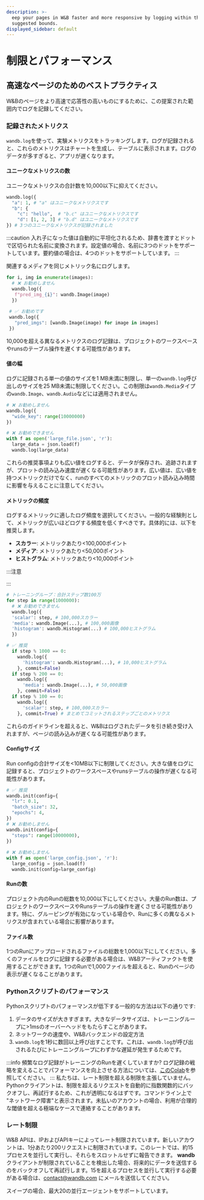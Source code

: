 ```yaml
---
description: >-
  eep your pages in W&B faster and more responsive by logging within these
  suggested bounds.
displayed_sidebar: default
---
```


# 制限とパフォーマンス

<head>
  <title>実験の制限とパフォーマンス</title>
</head>

## 高速なページのためのベストプラクティス

W&Bのページをより高速で応答性の高いものにするために、この提案された範囲内でログを記録してください。

### 記録されたメトリクス

`wandb.log`を使って、実験メトリクスをトラッキングします。ログが記録されると、これらのメトリクスはチャートを生成し、テーブルに表示されます。ログのデータが多すぎると、アプリが遅くなります。

#### ユニークなメトリクスの数

ユニークなメトリクスの合計数を10,000以下に抑えてください。

```python
wandb.log({
  "a": 1, # "a" はユニークなメトリクスです
  "b": {
    "c": "hello",  # "b.c" はユニークなメトリクスです
    "d": [1, 2, 3] # "b.d" はユニークなメトリクスです
}) # 3つのユニークなメトリクスが記録されました
```
:::caution
入れ子になった値は自動的に平坦化されるため、辞書を渡すとドットで区切られた名前に変換されます。設定値の場合、名前に3つのドットをサポートしています。要約値の場合は、4つのドットをサポートしています。
:::

関連するメディアを同じメトリック名にログします。

```python
for i, img in enumerate(images):
  # ❌ お勧めしません
  wandb.log({
   f"pred_img_{i}": wandb.Image(image)
  })
  
 # ✅ お勧めです
 wandb.log({
   "pred_imgs": [wandb.Image(image) for image in images]
 }) 
```

10,000を超える異なるメトリクスのログ記録は、プロジェクトのワークスペースやrunsのテーブル操作を遅くする可能性があります。

#### 値の幅

ログに記録される単一の値のサイズを1 MB未満に制限し、単一の`wandb.log`呼び出しのサイズを25 MB未満に制限してください。この制限は`wandb.Media`タイプの`wandb.Image`、`wandb.Audio`などには適用されません。

```python
# ❌ お勧めしません
wandb.log({
  "wide_key": range(10000000)
})

# ❌ お勧めできません
with f as open('large_file.json', 'r'):
  large_data = json.load(f)
  wandb.log(large_data) 
```

これらの推奨事項よりも広い値をログすると、データが保存され、追跡されますが、プロットの読み込み速度が遅くなる可能性があります。広い値は、広い値を持つメトリックだけでなく、runのすべてのメトリックのプロット読み込み時間に影響を与えることに注意してください。

#### メトリックの頻度

ログするメトリックに適したログ頻度を選択してください。一般的な経験則として、メトリックが広いほどログする頻度を低くすべきです。具体的には、以下を推奨します。

* **スカラー**: メトリックあたり<100,000ポイント
* **メディア**: メトリックあたり<50,000ポイント
* **ヒストグラム**: メトリックあたり<10,000ポイント

:::注意

<!-- W&B UIのプロットは、メトリックごとに1,500ポイントまでダウンサンプリングされます。[公開API](public-api-guide.md)を使用して、ダウンサンプリングされていないデータにアクセスしてください。 -->
:::

```python
# トレーニングループ：合計ステップ数100万
for step in range(1000000):
  # ❌ お勧めできません
  wandb.log({
  'scalar': step, # 100,000スカラー
  'media': wandb.Image(...), # 100,000画像
  'histogram': wandb.Histogram(...) # 100,000ヒストグラム
  })

# ✅ 推奨
  if step % 1000 == 0:
    wandb.log({
      'histogram': wandb.Histogram(...), # 10,000ヒストグラム
    }, commit=False)
  if step % 200 == 0:
    wandb.log({
      'media': wandb.Image(...), # 50,000画像
    }, commit=False)
  if step % 100 == 0:
    wandb.log({
      'scalar': step, # 100,000スカラー
    }, commit=True) # まとめてコミットされるステップごとのメトリクス
```

<!-- `wandb.log`の呼び出しでバッチを有効にし、`commit=False`を渡して、指定されたステップに対するAPI呼び出しの総数を最小限に抑えます。`wandb.log`の詳細については[ドキュメント](../../ref/python/log.md)を参照してください。 -->

これらのガイドラインを超えると、W&Bはログされたデータを引き続き受け入れますが、ページの読み込みが遅くなる可能性があります。

#### Configサイズ

Run configの合計サイズを<10MB以下に制限してください。大きな値をログに記録すると、プロジェクトのワークスペースやrunsテーブルの操作が遅くなる可能性があります。

```python
# ✅ 推奨
wandb.init(config={
  "lr": 0.1,
  "batch_size": 32,
  "epochs": 4,
})
# ❌ お勧めしません
wandb.init(config={
  "steps": range(10000000),
})
 
# ❌ お勧めしません
with f as open('large_config.json', 'r'):
  large_config = json.load(f)
  wandb.init(config=large_config)
```

#### Runの数

プロジェクト内のRunの総数を10,000以下にしてください。大量のRun数は、プロジェクトのワークスペースやRunsテーブルの操作を遅くさせる可能性があります。特に、グルーピングが有効になっている場合や、Runに多くの異なるメトリクスが含まれている場合に影響があります。

#### ファイル数

1つのRunにアップロードされるファイルの総数を1,000以下にしてください。多くのファイルをログに記録する必要がある場合は、W&Bアーティファクトを使用することができます。1つのRunで1,000ファイルを超えると、Runのページの表示が遅くなることがあります。

### Pythonスクリプトのパフォーマンス

Pythonスクリプトのパフォーマンスが低下する一般的な方法は以下の通りです:

1. データのサイズが大きすぎます。大きなデータサイズは、トレーニングループに>1msのオーバーヘッドをもたらすことがあります。
2. ネットワークの速度や、W&Bバックエンドの設定方法
3. `wandb.log`を1秒に数回以上呼び出すことです。これは、`wandb.log`が呼び出されるたびにトレーニングループにわずかな遅延が発生するためです。

:::info
頻繁なログ記録がトレーニングのRunを遅くしていますか? ログ記録の戦略を変えることでパフォーマンスを向上させる方法については、[このColab](http://wandb.me/log-hf-colab)を参照してください。
:::
私たちは、レート制限を超える制限を主張していません。Pythonクライアントは、制限を超えるリクエストを自動的に指数関数的にバックオフし、再試行するため、これが透明になるはずです。コマンドライン上で "ネットワーク障害"と表示されます。未払いのアカウントの場合、利用が合理的な閾値を超える極端なケースで連絡することがあります。



### レート制限



W&B APIは、IPおよびAPIキーによってレート制限されています。新しいアカウントは、1分あたり200リクエストに制限されています。このレートでは、約15プロセスを並行して実行し、それらをスロットルせずに報告できます。 **wandb**クライアントが制限されていることを検出した場合、将来的にデータを送信するのをバックオフして再試行します。15を超えるプロセスを並行して実行する必要がある場合は、[contact@wandb.com](mailto:contact@wandb.com) にメールを送信してください。



スイープの場合、最大20の並行エージェントをサポートしています。